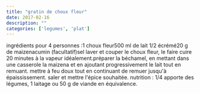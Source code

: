 ```yaml
---
title: "gratin de choux fleur"
date: 2017-02-16
description: ""
categories: ['legumes', 'plat']
---
```


          
ingr&eacute;dients pour 4 personnes :1 choux fleur500 ml de lait 1/2 &eacute;cr&eacute;m&eacute;20 g de maizenacumin (facultatif)sel&nbsp;laver et couper le choux fleur, le faire cuire 20 minutes &agrave; la vapeur id&eacute;alement.pr&eacute;parer la b&eacute;chamel, en mettant dans une casserole la maizena et en ajoutant progressivement le lait tout en remuant. mettre &agrave; feu doux tout en continuant de remuer jusqu&#39;&agrave; &eacute;paississement. saler et mettre l&#39;&eacute;pice souhait&eacute;e.&nbsp;nutrition : 1/4 apporte des l&eacute;gumes, 1 laitage ou 50 g de viande en &eacute;quivalence.

                          
